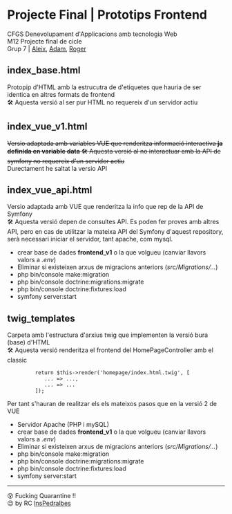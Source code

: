 # Projecte Final | Prototips Frontend

CFGS Denevolupament d'Applicacions amb tecnologia Web   
M12 Projecte final de cicle    
Grup 7 | [Aleix](https://github.com/aleixr20), [Adam](https://github.com/adamjalich), [Roger](https://github.com/rogercrdaw)   
 

## index_base.html
Protopip d'HTML amb la estrucutra de d'etiquetes que hauria de ser identica en altres formats de frontend    
🛠 Aquesta versió al ser pur HTML no requereix d'un servidor actiu

## index_vue_v1.html
~~Versio adaptada amb variables VUE que renderitza informació interactiva **ja definida en variable data**
🛠 Aquesta versió al no interactuar amb la API de symfony no requereix d'un servidor actiu~~    
Durectament he saltat la versio API

## index_vue_api.html
Versio adaptada amb VUE que renderitza la info que rep de la API de Symfony    
🛠 Aquesta versió depen de consultes API. Es poden fer proves amb altres API, pero en cas de utilitzar la mateixa API del Symfony d'aquest repository, serà necessari iniciar el servidor, tant apache, com mysql.
- crear base de dades **frontend_v1** o la que volgueu (canviar llavors valors a _.env_)
- Eliminar si existeixen arxus de migracions anteriors (_src/Migrations/..._)
- php bin/console make:migration
- php bin/console doctrine:migrations:migrate
- php bin/console doctrine:fixtures:load
- symfony server:start

## twig_templates
Carpeta amb l'estructura d'arxius twig que implementen la versió bura (base) d'HTML    
🛠 Aquesta versió renderitza el frontend del HomePageController amb el classic

```        
         return $this->render('homepage/index.html.twig', [    
            ... => ...,    
            ... => ...    
         ]);
```

Per tant s'hauran de realitzar els els mateixos pasos que en la versió 2 de VUE    
- Servidor Apache (PHP i mySQL)
- crear base de dades **frontend_v1** o la que volgueu (canviar llavors valors a _.env_)
- Eliminar si existeixen arxus de migracions anteriors (_src/Migrations/..._)
- php bin/console make:migration
- php bin/console doctrine:migrations:migrate
- php bin/console doctrine:fixtures:load
- symfony server:start


---
😵 Fucking Quarantine !!   
😉 by RC [InsPedralbes](https://inspedralbes.cat)
